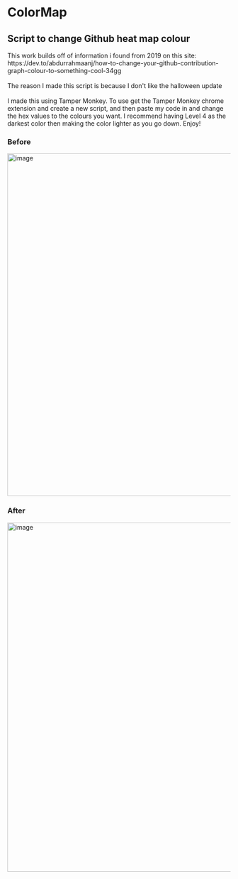 # ColorMap
<h2>Script to change Github heat map colour</h2>
This work builds off of information i found from 2019 on this site: https://dev.to/abdurrahmaanj/how-to-change-your-github-contribution-graph-colour-to-something-cool-34gg <br><br>
The reason I made this script is because I don't like the halloween update
<br><br>
I made this using Tamper Monkey. To use get the Tamper Monkey chrome extension and create a new script, and then paste my code in and change the hex values to the colours you want. I recommend having Level 4 as the darkest color then making the color lighter as you go down. Enjoy!
<br>
<h3>Before</h3>
<img width="772" alt="image" src="https://github.com/user-attachments/assets/85c72b73-7f68-4f3a-89d8-aea9de4ab64c">

<h3>After</h3>
<img width="787" alt="image" src="https://github.com/user-attachments/assets/392ed2a5-776f-4b4e-85ff-c75ca24cdb45">

